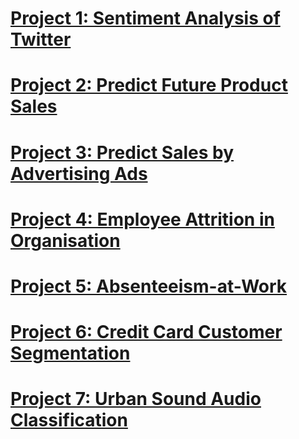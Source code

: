 # [Project 1: Sentiment Analysis of Twitter](https://github.com/SidSolanki28/Sentiment-Analysis-of-Twitter)

# [Project 2: Predict Future Product Sales](https://github.com/SidSolanki28/Predict-Future-Product-Sales)

# [Project 3: Predict Sales by Advertising Ads](https://github.com/SidSolanki28/Predict-Sales-by-Advertising-Ads)

# [Project 4: Employee Attrition in Organisation](https://github.com/SidSolanki28/Employee-Attrition-in-Organisation)

# [Project 5: Absenteeism-at-Work](https://github.com/SidSolanki28/Absenteeism-at-Work)

# [Project 6: Credit Card Customer Segmentation](https://sidsolanki28.github.io/Credit-Cards-Customer-Segmentation) 

# [Project 7: Urban Sound Audio Classification](https://sidsolanki28.github.io/UrbanSound-Audio-Classification)

